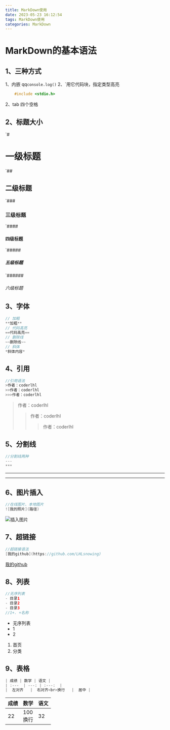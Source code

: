 ```yaml
---
title: MarkDown使用
date: 2023-05-23 16:12:54
tags: MarkDown使用
categories: MarkDown
---
```

# MarkDown的基本语法

## 1、三种方式

1、内嵌
qq`console.log()`
2、`用它代码块，指定类型高亮

```c
    #include <stdio.h>
```

2、tab 四个空格

## 2、标题大小

`#

# 一级标题

`##

## 二级标题

`###

### 三级标题

`####

#### 四级标题

`#####

##### 五级标题

`######

###### 六级标题

## 3、字体

```java
// 加粗
**加粗**
// 代码高亮
==代码高亮==
// 删除线
~~删除线~~
// 斜体
*斜体内容*
```

## 4、引用
```java
//引用语法
>作者：coderlhl
>>作者：coderlhl
>>>作者：coderlhl
```
>作者：coderlhl
>>作者：coderlhl
>>>作者：coderlhl

## 5、分割线
```java
//分割线两种
---
***
```
---
***

## 6、图片插入
```java
//在线图片、本地图片
![我的照片](路径)
```
![插入图片](https://img2.baidu.com/it/u=3411579598,3704843474&fm=253&fmt=auto&app=138&f=JPEG?w=848&h=500)

## 7、超链接
```java
//超链接语法
[我的github](https://github.com/LHLsnowing)
```
[我的github](https://github.com/LHLsnowing)

## 8、列表
```java
//无序列表
- 目录1
- 目录2
- 目录3
//1+. +名称
```
- 无序列表
- 1
- 2
1. 首页
2. 分类

## 9、表格
```java
| 成绩 | 数学 | 语文 |
| :---  | ---: | :---:  |
|  左对齐   |  右对齐<br>换行   |  居中 |
```
| 成绩 | 数学 | 语文|
| ---  | --- | --- |
|   22 | 100<br>换行 |  32 |


